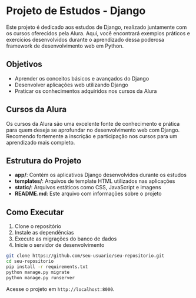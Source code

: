 # Projeto de Estudos - Django

Este projeto é dedicado aos estudos de Django, realizado juntamente com os cursos oferecidos pela Alura. Aqui, você encontrará exemplos práticos e exercícios desenvolvidos durante o aprendizado dessa poderosa framework de desenvolvimento web em Python.

## Objetivos

- Aprender os conceitos básicos e avançados do Django
- Desenvolver aplicações web utilizando Django
- Praticar os conhecimentos adquiridos nos cursos da Alura

## Cursos da Alura

Os cursos da Alura são uma excelente fonte de conhecimento e prática para quem deseja se aprofundar no desenvolvimento web com Django. Recomendo fortemente a inscrição e participação nos cursos para um aprendizado mais completo.

## Estrutura do Projeto

- **app/**: Contém os aplicativos Django desenvolvidos durante os estudos
- **templates/**: Arquivos de template HTML utilizados nas aplicações
- **static/**: Arquivos estáticos como CSS, JavaScript e imagens
- **README.md**: Este arquivo com informações sobre o projeto

## Como Executar

1. Clone o repositório
2. Instale as dependências
3. Execute as migrações do banco de dados
4. Inicie o servidor de desenvolvimento

```bash
git clone https://github.com/seu-usuario/seu-repositorio.git
cd seu-repositorio
pip install -r requirements.txt
python manage.py migrate
python manage.py runserver
```

Acesse o projeto em `http://localhost:8000`.
